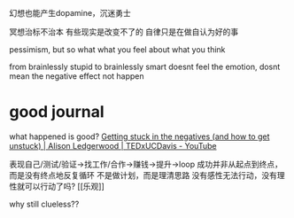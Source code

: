 幻想也能产生dopamine，沉迷勇士

冥想治标不治本
有些现实是改变不了的
自律只是在做自认为好的事

pessimism, but so what
what you feel about what you think

from brainlessly stupid to brainlessly smart
doesnt feel the emotion, dosnt mean the negative effect not happen
# good journal
what happened is good?
	[Getting stuck in the negatives (and how to get unstuck) | Alison Ledgerwood | TEDxUCDavis - YouTube](https://www.youtube.com/watch?v=7XFLTDQ4JMk)
	
表现自己/测试/验证→找工作/合作→赚钱→提升→loop
成功并非从起点到终点，而是没有终点地反复循环
不是做计划，而是理清思路
没有感性无法行动，没有理性就可以行动了吗?
[[乐观]]

why still clueless??